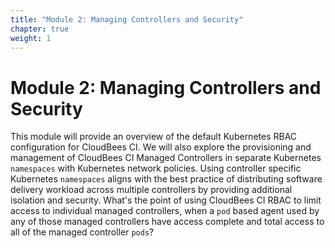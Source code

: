 ```yaml
---
title: "Module 2: Managing Controllers and Security"
chapter: true
weight: 1
---
```


# Module 2: Managing Controllers and Security

This module will provide an overview of the default Kubernetes RBAC configuration for CloudBees CI. We will also explore the provisioning and  management of CloudBees CI Managed Controllers in separate Kubernetes `namespaces` with Kubernetes network policies. Using controller specific Kubernetes `namespaces` aligns with the best practice of distributing software delivery workload across multiple controllers by providing additional isolation and security. What's the point of using CloudBees CI RBAC to limit access to individual managed controllers, when a `pod` based agent used by any of those managed controllers have access complete and total access to all of the managed controller `pods`?
